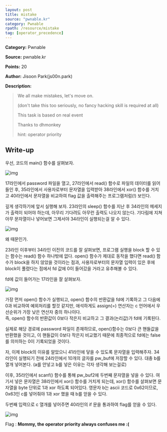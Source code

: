 ```yaml
---
layout: post
title: mistake
source: "pwnable.kr"
category: Pwnable
rpath: /resource/mistake
tag: [operator_precedence] 
---
```


**Category:** Pwnable

**Source:** pwnable.kr

**Points:** 20

**Author:** Jisoon Park(js00n.park)

**Description:** 

> We all make mistakes, let's move on.
>
>(don't take this too seriously, no fancy hacking skill is required at all)
>
>This task is based on real event
>
>Thanks to dhmonkey
>
>hint: operator priority

## Write-up

우선, 코드의 main() 함수를 살펴보자. 

![img]({{page.rpath|prepend:site.baseurl}}/code.png)

17라인에서 password 파일을 열고, 27라인에서 read() 함수로 파일의 데이터를 읽어들인 후, 35라인에서 사용자로부터 문자열을 입력받아 38라인에서 xor() 함수를 거치고 40라인에서 문자열을 비교하여 flag 값을 출력해주는 프로그램처럼(!) 보인다.

깊게 생각하기에 앞서 실행해 보자. 23라인의 sleep() 함수를 지난 후 34라인의 메세지가 출력이 되어야 하는데, 아무리 기다려도 아무런 출력도 나오지 않는다. 기다림에 지쳐 아무 문자열이나 넣어보면 그제서야 34라인이 실행되는걸 알 수 있다.

![img]({{page.rpath|prepend:site.baseurl}}/run1.png)

왜 때문인가.

23라인 이후부터 34라인 이전의 코드를 잘 살펴보면, 프로그램 실행을 block 할 수 있는 함수는 read() 함수 하나밖에 없다. open() 함수가 제대로 동작을 했다면 read() 함수가 block을 하지 않았을 것이라는 점과, 사용자로부터의 문자열 입력이 있은 후에 block이 풀렸다는 점에서 fd 값에 0이 들어갔을 거라고 유추해볼 수 있다.

fd에 값이 들어가는 17라인을 잘 살펴보자.

![img]({{page.rpath|prepend:site.baseurl}}/line17.png)

가장 먼저 open() 함수가 실행되고, open() 함수의 반환값을 fd에 기록하고 그 다음에 0과 비교하여 예외처리를 할것 같지만, 애석하게도 assign(=) 연산자는 c 언어에서 우선순위가 가장 낮은 연산자 중의 하나이다.  
즉, open() 함수의 반환값이 0보다 작은지 비교하고 그 결과(논리값)가 fd에 기록된다.

실제로 해당 경로에 password 파일이 존재하므로, open()함수는 0보다 큰 핸들값을 반환했을 것이고, 이 핸들값이 0보다 작은지 비교했기 때문에 최종적으로 fd에는 false를 의미하는 0이 기록되었을 것이다.

자, 이제 block의 이유를 알았으니 41라인에 닿을 수 있도록 문자열을 입력해주자.
34라인이 실행되기 전에 24라인에서 10개의 글자를 pw_buf에 저장할 수 있다. 대충 b를 열개 넣어본다. (a를 안넣고 b를 넣은 이유는 각자 생각해 보는걸로)

이후, 35라인에서 scanf() 함수를 통해 pw_buf2에 두번째 문자열을 넣을 수 있다. 여기서 넣은 문자열은 38라인에서 xor() 함수를 거치게 되는데, xor() 함수를 살펴보면 문자열을 byte 단위로 1과 xor 하도록 되어있다. 영문자 b는 ascii 코드로 0x62이므로, 0x63인 c를 넣어줘야 1과 xor 했을 때 b를 얻을 수 있다.

두번째 입력으로 c 열개를 넣어주면 40라인의 if 문을 통과하여 flag를 얻을 수 있다.

![img]({{page.rpath|prepend:site.baseurl}}/run2.png)

Flag : **Mommy, the operator priority always confuses me :(**
